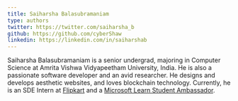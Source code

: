 ```yaml
---
title: Saiharsha Balasubramaniam
type: authors
twitter: https://twitter.com/saiharsha_b
github: https://github.com/cyberShaw
linkedin: https://linkedin.com/in/saiharshab
---
```

Saiharsha Balasubramaniam is a senior undergrad, majoring in Computer Science at Amrita Vishwa Vidyapeetham University, India. He is also a passionate software developer and an avid researcher. He designs and develops aesthetic websites, and loves blockchain technology. Currently, he is an SDE Intern at [Flipkart](https://tech.flipkart.com/) and a [Microsoft Learn Student Ambassador](https://studentambassadors.microsoft.com/).